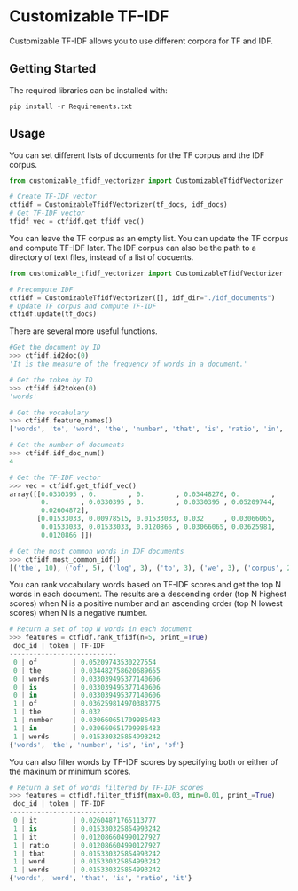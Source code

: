 # Customizable TF-IDF

Customizable TF-IDF allows you to use different corpora for TF and IDF.

## Getting Started
The required libraries can be installed with:  

```
pip install -r Requirements.txt
```

## Usage

You can set different lists of documents for the TF corpus and the IDF corpus.

```python
from customizable_tfidf_vectorizer import CustomizableTfidfVectorizer

# Create TF-IDF vector
ctfidf = CustomizableTfidfVectorizer(tf_docs, idf_docs)
# Get TF-IDF vector
tfidf_vec = ctfidf.get_tfidf_vec()
```

You can leave the TF corpus as an empty list. You can update the TF corpus and compute TF-IDF later.
The IDF corpus can also be the path to a directory of text files, instead of a list of docuents.

```python
from customizable_tfidf_vectorizer import CustomizableTfidfVectorizer

# Precompute IDF
ctfidf = CustomizableTfidfVectorizer([], idf_dir="./idf_documents") 
# Update TF corpus and compute TF-IDF
ctfidf.update(tf_docs)
```

There are several more useful functions.

```python
#Get the document by ID
>>> ctfidf.id2doc(0)
'It is the measure of the frequency of words in a document.'
```

```python
# Get the token by ID
>>> ctfidf.id2token(0)
'words'
```

```python
# Get the vocabulary
>>> ctfidf.feature_names()
['words', 'to', 'word', 'the', 'number', 'that', 'is', 'ratio', 'in', 'of', 'it']
```

```python
# Get the number of documents
>>> ctfidf.idf_doc_num()
4
```

```python
# Get the TF-IDF vector
>>> vec = ctfidf.get_tfidf_vec()
array([[0.0330395 , 0.        , 0.        , 0.03448276, 0.        ,
        0.        , 0.0330395 , 0.        , 0.0330395 , 0.05209744,
        0.02604872],
       [0.01533033, 0.00978515, 0.01533033, 0.032     , 0.03066065,
        0.01533033, 0.01533033, 0.0120866 , 0.03066065, 0.03625981,
        0.0120866 ]])
```

```python
# Get the most common words in IDF documents
>>> ctfidf.most_common_idf()
[('the', 10), ('of', 5), ('log', 3), ('to', 3), ('we', 3), ('corpus', 2), ('idf', 2), ('documents', 2), ('it', 2), ('number', 2), ('ratio', 2), ('large', 2), ('this', 2), ('by', 2), ('a', 1), ('have', 1), ('high', 1), ('in', 1), ('occur', 1), ('rarely', 1), ('score', 1), ('that', 1), ('words', 1), ('containing', 1), ('is', 1), ('word', 1), ('because', 1), ('becomes', 1), ('can', 1), ('causing', 1), ('dampen', 1), ('effect', 1), ('explode', 1), ('get', 1), ('hence', 1), ('take', 1), ('taking', 1), ('values', 1), ('when', 1), ('will', 1), ('adding', 1), ('cannot', 1), ('denominator', 1), ('divide', 1), ('smoothen', 1), ('value', 1)]
```

You can rank vocabulary words based on TF-IDF scores and get the top N words in each document. The results are a descending order (top N highest scores) when N is a positive number and an ascending order (top N lowest scores) when N is a negative number.

```python
# Return a set of top N words in each document
>>> features = ctfidf.rank_tfidf(n=5, print_=True)
 doc_id | token | TF-IDF 
---------------------------
 0 | of         | 0.05209743530227554 
 0 | the        | 0.034482758620689655 
 0 | words      | 0.033039495377140606 
 0 | is         | 0.033039495377140606 
 0 | in         | 0.033039495377140606 
 1 | of         | 0.036259814970383775 
 1 | the        | 0.032 
 1 | number     | 0.030660651709986483 
 1 | in         | 0.030660651709986483 
 1 | words      | 0.015330325854993242 
{'words', 'the', 'number', 'is', 'in', 'of'}
```

You can also filter words by TF-IDF scores by specifying both or either of the maxinum or minimum scores. 

```python
# Return a set of words filtered by TF-IDF scores
>>> features = ctfidf.filter_tfidf(max=0.03, min=0.01, print_=True)
 doc_id | token | TF-IDF 
---------------------------
 0 | it         | 0.02604871765113777 
 1 | is         | 0.015330325854993242 
 1 | it         | 0.012086604990127927 
 1 | ratio      | 0.012086604990127927 
 1 | that       | 0.015330325854993242 
 1 | word       | 0.015330325854993242 
 1 | words      | 0.015330325854993242 
{'words', 'word', 'that', 'is', 'ratio', 'it'}
```